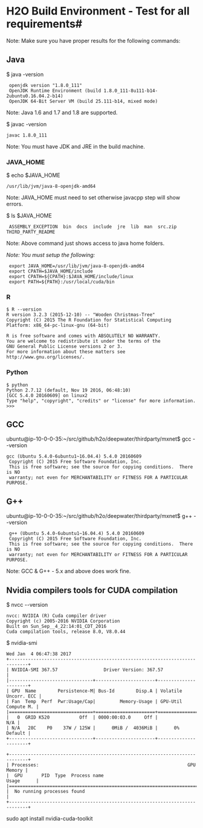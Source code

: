 # H2O Build Environment - Test for all requirements#

Note: Make sure you have proper results for the following commands:

## Java ##
$ java -version
```
 openjdk version "1.8.0_111"
 OpenJDK Runtime Environment (build 1.8.0_111-8u111-b14-2ubuntu0.16.04.2-b14)
 OpenJDK 64-Bit Server VM (build 25.111-b14, mixed mode)
```

Note: Java 1.6 and 1.7 and 1.8 are supported. 

$ javac -version
```
javac 1.8.0_111
```

Note: You must have JDK and JRE in the build machine. 

### JAVA_HOME ###

$ echo $JAVA_HOME
```
/usr/lib/jvm/java-8-openjdk-amd64
```

Note: JAVA_HOME must need to set otherwise javacpp step will show errors.

$ ls $JAVA_HOME
```
 ASSEMBLY_EXCEPTION  bin  docs  include  jre  lib  man  src.zip  THIRD_PARTY_README
``` 

 Note: Above command just shows access to java home folders. 

*Note: You must setup the following:*

```
 export JAVA_HOME=/usr/lib/jvm/java-8-openjdk-amd64
 export CPATH=$JAVA_HOME/include
 export CPATH=${CPATH}:$JAVA_HOME/include/linux
 export PATH=${PATH}:/usr/local/cuda/bin
```

### R  ###

```
$ R --version
R version 3.2.3 (2015-12-10) -- "Wooden Christmas-Tree"
Copyright (C) 2015 The R Foundation for Statistical Computing
Platform: x86_64-pc-linux-gnu (64-bit)

R is free software and comes with ABSOLUTELY NO WARRANTY.
You are welcome to redistribute it under the terms of the
GNU General Public License versions 2 or 3.
For more information about these matters see
http://www.gnu.org/licenses/.
```

### Python ###

```
$ python
Python 2.7.12 (default, Nov 19 2016, 06:48:10)
[GCC 5.4.0 20160609] on linux2
Type "help", "copyright", "credits" or "license" for more information.
>>>
```

## GCC ## 

ubuntu@ip-10-0-0-35:~/src/github/h2o/deepwater/thirdparty/mxnet$ gcc --version
```
gcc (Ubuntu 5.4.0-6ubuntu1~16.04.4) 5.4.0 20160609
 Copyright (C) 2015 Free Software Foundation, Inc.
 This is free software; see the source for copying conditions.  There is NO
 warranty; not even for MERCHANTABILITY or FITNESS FOR A PARTICULAR PURPOSE.
```

## G++ ##

ubuntu@ip-10-0-0-35:~/src/github/h2o/deepwater/thirdparty/mxnet$ g++ --version
```
 g++ (Ubuntu 5.4.0-6ubuntu1~16.04.4) 5.4.0 20160609
 Copyright (C) 2015 Free Software Foundation, Inc.
 This is free software; see the source for copying conditions.  There is NO
 warranty; not even for MERCHANTABILITY or FITNESS FOR A PARTICULAR PURPOSE.
```

Note: GCC & G++ - 5.x and above does work fine. 

## Nvidia compilers tools for CUDA compilation ##

$ nvcc --version
```
nvcc: NVIDIA (R) Cuda compiler driver
Copyright (c) 2005-2016 NVIDIA Corporation
Built on Sun_Sep__4_22:14:01_CDT_2016
Cuda compilation tools, release 8.0, V8.0.44
```

$ nvidia-smi
```
Wed Jan  4 06:47:38 2017
+-----------------------------------------------------------------------------+
| NVIDIA-SMI 367.57                 Driver Version: 367.57                    |
|-------------------------------+----------------------+----------------------+
| GPU  Name        Persistence-M| Bus-Id        Disp.A | Volatile Uncorr. ECC |
| Fan  Temp  Perf  Pwr:Usage/Cap|         Memory-Usage | GPU-Util  Compute M. |
|===============================+======================+======================|
|   0  GRID K520           Off  | 0000:00:03.0     Off |                  N/A |
| N/A   28C    P0    37W / 125W |      0MiB /  4036MiB |      0%      Default |
+-------------------------------+----------------------+----------------------+

+-----------------------------------------------------------------------------+
| Processes:                                                       GPU Memory |
|  GPU       PID  Type  Process name                               Usage      |
|=============================================================================|
|  No running processes found                                                 |
+-----------------------------------------------------------------------------+
```

sudo apt install nvidia-cuda-toolkit
